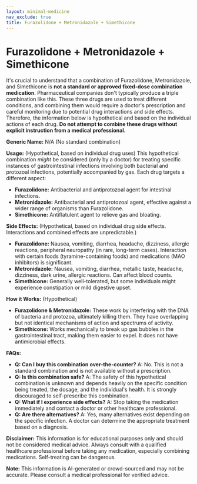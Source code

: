 ```yaml
---
layout: minimal-medicine
nav_exclude: true
title: Furazolidone + Metronidazole + Simethicone
---
```


# Furazolidone + Metronidazole + Simethicone

It's crucial to understand that a combination of Furazolidone, Metronidazole, and Simethicone is **not a standard or approved fixed-dose combination medication**.  Pharmaceutical companies don't typically produce a triple combination like this.  These three drugs are used to treat different conditions, and combining them would require a doctor's prescription and careful monitoring due to potential drug interactions and side effects.  Therefore, the information below is hypothetical and based on the individual actions of each drug.  **Do not attempt to combine these drugs without explicit instruction from a medical professional.**

**Generic Name:**  N/A (No standard combination)

**Usage:**  (Hypothetical, based on individual drug uses)  This hypothetical combination *might* be considered (only by a doctor) for treating specific instances of gastrointestinal infections involving both bacterial and protozoal infections, potentially accompanied by gas.  Each drug targets a different aspect:

* **Furazolidone:**  Antibacterial and antiprotozoal agent for intestinal infections.
* **Metronidazole:** Antibacterial and antiprotozoal agent, effective against a wider range of organisms than Furazolidone.
* **Simethicone:** Antiflatulent agent to relieve gas and bloating.


**Side Effects:** (Hypothetical, based on individual drug side effects.  Interactions and combined effects are unpredictable.)

* **Furazolidone:** Nausea, vomiting, diarrhea, headache, dizziness, allergic reactions, peripheral neuropathy (in rare, long-term cases).  Interaction with certain foods (tyramine-containing foods) and medications (MAO inhibitors) is significant.
* **Metronidazole:** Nausea, vomiting, diarrhea, metallic taste, headache, dizziness, dark urine, allergic reactions. Can affect blood counts.
* **Simethicone:** Generally well-tolerated, but some individuals might experience constipation or mild digestive upset.

**How it Works:** (Hypothetical)

* **Furazolidone & Metronidazole:** These work by interfering with the DNA of bacteria and protozoa, ultimately killing them. They have overlapping but not identical mechanisms of action and spectrums of activity.
* **Simethicone:** Works mechanically to break up gas bubbles in the gastrointestinal tract, making them easier to expel.  It does not have antimicrobial effects.


**FAQs:**

* **Q: Can I buy this combination over-the-counter?**  A: No.  This is not a standard combination and is not available without a prescription.
* **Q: Is this combination safe?**  A: The safety of this hypothetical combination is unknown and depends heavily on the specific condition being treated, the dosage, and the individual's health.  It is strongly discouraged to self-prescribe this combination.
* **Q: What if I experience side effects?**  A:  Stop taking the medication immediately and contact a doctor or other healthcare professional.
* **Q: Are there alternatives?**  A: Yes, many alternatives exist depending on the specific infection. A doctor can determine the appropriate treatment based on a diagnosis.


**Disclaimer:** This information is for educational purposes only and should not be considered medical advice.  Always consult with a qualified healthcare professional before taking any medication, especially combining medications.  Self-treating can be dangerous.


**Note:** This information is AI-generated or crowd-sourced and may not be accurate. Please consult a medical professional for verified advice.